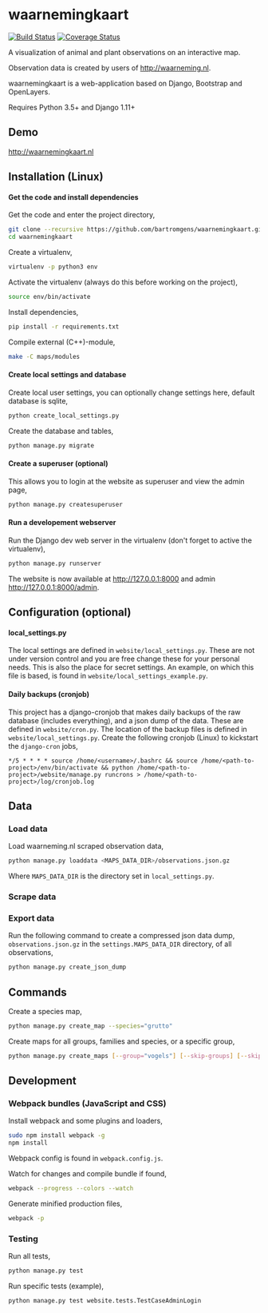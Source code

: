 # waarnemingkaart
[![Build Status](https://travis-ci.org/bartromgens/waarnemingkaart.svg?branch=master)](https://travis-ci.org/bartromgens/waarnemingkaart) [![Coverage Status](https://coveralls.io/repos/github/bartromgens/waarnemingkaart/badge.svg?branch=master)](https://coveralls.io/github/bartromgens/waarnemingkaart?branch=master)

A visualization of animal and plant observations on an interactive map. 

Observation data is created by users of http://waarneming.nl.

waarnemingkaart is a web-application based on Django, Bootstrap and OpenLayers. 

Requires Python 3.5+ and Django 1.11+

## Demo

http://waarnemingkaart.nl

## Installation (Linux)

#### Get the code and install dependencies
Get the code and enter the project directory,
```bash
git clone --recursive https://github.com/bartromgens/waarnemingkaart.git
cd waarnemingkaart
```

Create a virtualenv,
```bash
virtualenv -p python3 env
```

Activate the virtualenv (always do this before working on the project),
```bash
source env/bin/activate
```

Install dependencies,
```bash
pip install -r requirements.txt
```

Compile external (C++)-module,
```bash
make -C maps/modules
```

#### Create local settings and database
Create local user settings, you can optionally change settings here, default database is sqlite,
```bash
python create_local_settings.py
```

Create the database and tables, 
```bash
python manage.py migrate
```

#### Create a superuser (optional)
This allows you to login at the website as superuser and view the admin page,
```bash
python manage.py createsuperuser
```

#### Run a developement webserver
Run the Django dev web server in the virtualenv (don't forget to active the virtualenv),
```bash
python manage.py runserver
```

The website is now available at http://127.0.0.1:8000 and admin http://127.0.0.1:8000/admin.

## Configuration (optional)

#### local_settings.py

The local settings are defined in `website/local_settings.py`. 
These are not under version control and you are free change these for your personal needs.
This is also the place for secret settings. An example, on which this file is based, is found in `website/local_settings_example.py`.

#### Daily backups (cronjob)
This project has a django-cronjob that makes daily backups of the raw database (includes everything), and a json dump of the data.
These are defined in `website/cron.py`. The location of the backup files is defined in `website/local_settings.py`. 
Create the following cronjob (Linux) to kickstart the `django-cron` jobs,
```text
*/5 * * * * source /home/<username>/.bashrc && source /home/<path-to-project>/env/bin/activate && python /home/<path-to-project>/website/manage.py runcrons > /home/<path-to-project>/log/cronjob.log
```

## Data

### Load data
Load waarneming.nl scraped observation data,
```bash
python manage.py loaddata <MAPS_DATA_DIR>/observations.json.gz
```
Where `MAPS_DATA_DIR` is the directory set in `local_settings.py`.

### Scrape data

### Export data
Run the following command to create a compressed json data dump, `observations.json.gz` in the `settings.MAPS_DATA_DIR` directory, of all observations,
```bash
python manage.py create_json_dump
```

## Commands

Create a species map,
```bash
python manage.py create_map --species="grutto"
```

Create maps for all groups, families and species, or a specific group,
```bash
python manage.py create_maps [--group="vogels"] [--skip-groups] [--skip-families] [--skip-species]
```

## Development

### Webpack bundles (JavaScript and CSS)

Install webpack and some plugins and loaders,
```bash
sudo npm install webpack -g
npm install
```

Webpack config is found in `webpack.config.js`.

Watch for changes and compile bundle if found,
```bash
webpack --progress --colors --watch
```

Generate minified production files,
```bash
webpack -p
```

### Testing

Run all tests,
```bash
python manage.py test
```

Run specific tests (example),
```bash
python manage.py test website.tests.TestCaseAdminLogin
```
